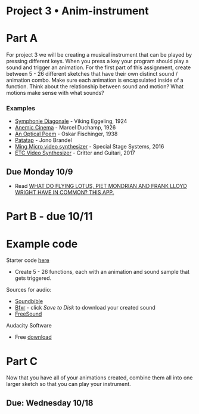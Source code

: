 # Project 3 • Anim-instrument

# Part A

For project 3 we will be creating a musical instrument that can be played by pressing different keys. When you press a key your program should play a sound and trigger an animation. For the first part of this assignment, create between 5 - 26 different sketches that have their own distinct sound / animation combo. Make sure each animation is encapsulated inside of a function. Think about the relationship between sound and motion? What motions make sense with what sounds?

### Examples
* [Symphonie Diagonale](https://www.youtube.com/watch?v=uc5qPMSVixQ) - Viking Eggeling, 1924
* [Anemic Cinema](https://www.youtube.com/watch?v=dXINTf8kXCc) - Marcel Duchamp, 1926
* [An Optical Poem](https://www.youtube.com/watch?v=they7m6YePo) - Oskar Fischinger, 1938
* [Patatap](http://www.patatap.com/) - Jono Brandel
* [Ming Micro video synthesizer](http://www.specialstagesystems.com/system-overview/) - Special Stage Systems, 2016
* [ETC Video Synthesizer](https://www.youtube.com/watch?v=9cfNyvWLraQ) - Critter and Guitari, 2017

## Due Monday 10/9
* Read [WHAT DO FLYING LOTUS, PIET MONDRIAN AND FRANK LLOYD WRIGHT HAVE IN COMMON? THIS APP.](https://killscreen.com/articles/what-do-flying-lotus-piet-mondrian-and-frank-lloyd-wright-have-common-app/)

# Part B - due 10/11

# Example code

Starter code [here](http://alpha.editor.p5js.org/2sman/sketches/BJvl_xi2b)

* Create 5 - 26 functions, each with an animation and sound sample that gets triggered. 

Sources for audio:
* [Soundbible](http://soundbible.com)
* [Bfxr](http://bfxr.net) - click *Save to Disk* to download your created sound
* [FreeSound](http://freesound.org)

Audacity Software
* Free [download](http://audacityteam.org)

# Part C
Now that you have all of your animations created, combine them all into one larger sketch so that you can play your instrument.


## Due: Wednesday 10/18


